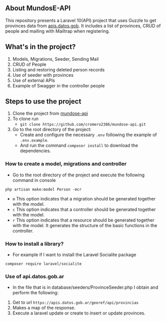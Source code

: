 ## About MundosE-API

This repository presents a Laravel 10(API) project that uses Guzzle to get provinces data from [apis.datos.gob](https://apis.datos.gob.ar/georef/api/provincias). It includes a list of provinces, CRUD of people and mailing with Mailtrap when registering.

## What's in the project?

1. Models, Migrations, Seeder, Sending Mail
2. CRUD of People
3. Listing and restoring deleted person records
4. Use of seeder with provinces
5. Use of external APIs
6. Example of Swagger in the controller people

## Steps to use the project

1. Clone the project from [mundose-api](https://github.com/cromero2386/mundose-api.git)
2. To clone run
    - `git clone https://github.com/cromero2386/mundose-api.git`
3. Go to the root directory of the project:
    - Create and configure the necessary `.env` following the example of `.env.example`.
    - And run the command `composer install` to download the dependencies.

### How to create a model, migrations and controller

-   Go to the root directory of the project and execute the following command in console

```
php artisan make:model Person -mcr
```

-   `m` This option indicates that a migration should be generated together with the model.
-   `c` This option indicates that a controller should be generated together with the model.
-   `r` This option indicates that a resource should be generated together with the model. It generates the structure of the basic functions in the controller.

### How to install a library?

-   For example if I want to install the Laravel Socialite package

```
composer require laravel/socialite
```

### Use of api.datos.gob.ar

-   In the file that is in database/seeders/ProvinceSeeder.php I obtain and perform the following:

1. Get to url `https://apis.datos.gob.ar/georef/api/provincias`
2. Makes a map of the response.
3. Execute a laravel update or create to insert or update provinces.
